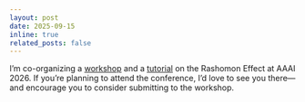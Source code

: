 ```yaml
---
layout: post
date: 2025-09-15
inline: true
related_posts: false
---
```


I’m co-organizing a [workshop](https://sites.google.com/view/rashomon-aaai-workshop) and a [tutorial](https://sites.google.com/view/rashomon-aaai-tutorial/) on the Rashomon Effect at AAAI 2026. If you’re planning to attend the conference, I’d love to see you there—and encourage you to consider submitting to the workshop.
